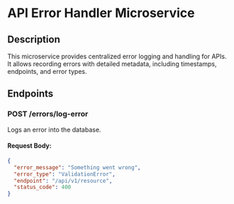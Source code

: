 # API Error Handler Microservice

## Description
This microservice provides centralized error logging and handling for APIs. It allows recording errors with detailed metadata, including timestamps, endpoints, and error types.

## Endpoints
### **POST /errors/log-error**
Logs an error into the database.
#### Request Body:
```json
{
  "error_message": "Something went wrong",
  "error_type": "ValidationError",
  "endpoint": "/api/v1/resource",
  "status_code": 400
}
